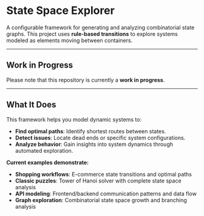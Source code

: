 # State Space Explorer

A configurable framework for generating and analyzing combinatorial state graphs. This project uses **rule-based transitions** to explore systems modeled as elements moving between containers.

---

## Work in Progress

Please note that this repository is currently a **work in progress**.

---

## What It Does

This framework helps you model dynamic systems to:

- **Find optimal paths**: Identify shortest routes between states.
- **Detect issues**: Locate dead ends or specific system configurations.
- **Analyze behavior**: Gain insights into system dynamics through automated exploration.

**Current examples demonstrate:**

- **Shopping workflows**: E-commerce state transitions and optimal paths
- **Classic puzzles**: Tower of Hanoi solver with complete state space analysis
- **API modeling**: Frontend/backend communication patterns and data flow
- **Graph exploration**: Combinatorial state space growth and branching analysis

